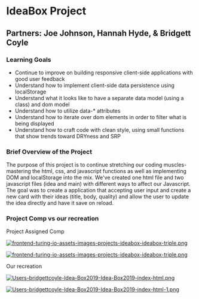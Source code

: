 <h1>IdeaBox Project</h1>
<h2>Partners: Joe Johnson, Hannah Hyde, & Bridgett Coyle</h2>


<h3>Learning Goals</h3>
<ul>
  <li>Continue to improve on building responsive client-side applications with good user feedback</li>
  <li>Understand how to implement client-side data persistence using localStorage</li>
  <li>Understand what it looks like to have a separate data model (using a class) and dom model</li>
  <li>Understand how to utilize data-* attributes</li>
  <li>Understand how to iterate over dom elements in order to filter what is being displayed</li>
  <li>Understand how to craft code with clean style, using small functions that show trends toward DRYness and SRP</li>
</ul>

<h3>Brief Overview of the Project</h3>
<p>The purpose of this project is to continue stretching our coding muscles- mastering the html, css, and javascript functions as well as implementing DOM and localStorage into the mix. We've created one html file and two javascript files (idea and main) with different ways to affect our Javascript. The goal was to create a application that accepting user input and create a new card with their ideas (title, body, quality) and allow the user to update the idea directly and have it save on reload. </p>


<h3>Project Comp vs our recreation</h3>
<p>Project Assigned Comp</p>

[![frontend-turing-io-assets-images-projects-ideabox-ideabox-triple.png](https://i.postimg.cc/KjCdSCNM/frontend-turing-io-assets-images-projects-ideabox-ideabox-triple.png)](https://postimg.cc/QKk6c4v8)


[![frontend-turing-io-assets-images-projects-ideabox-ideabox-triple.png](https://i.postimg.cc/cJDfX30v/frontend-turing-io-assets-images-projects-ideabox-ideabox-triple.png)](https://postimg.cc/JykyhGy8)

<p>Our recreation</p>


[![Users-bridgettcoyle-Idea-Box2019-Idea-Box2019-index-html.png](https://i.postimg.cc/1thkjkvV/Users-bridgettcoyle-Idea-Box2019-Idea-Box2019-index-html.png)](https://postimg.cc/qtwDt5Vp)

[![Users-bridgettcoyle-Idea-Box2019-Idea-Box2019-index-html-1.png](https://i.postimg.cc/mgj9g9cm/Users-bridgettcoyle-Idea-Box2019-Idea-Box2019-index-html-1.png)](https://postimg.cc/G4BtMHxD)
